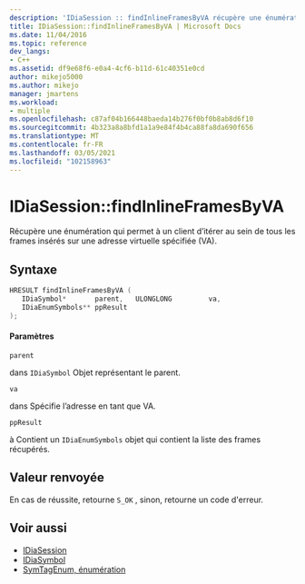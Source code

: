 ```yaml
---
description: 'IDiaSession :: findInlineFramesByVA récupère une énumération qui permet à un client d’itérer au sein de tous les frames insérés sur une adresse virtuelle spécifiée (VA).'
title: IDiaSession::findInlineFramesByVA | Microsoft Docs
ms.date: 11/04/2016
ms.topic: reference
dev_langs:
- C++
ms.assetid: df9e68f6-e0a4-4cf6-b11d-61c40351e0cd
author: mikejo5000
ms.author: mikejo
manager: jmartens
ms.workload:
- multiple
ms.openlocfilehash: c87af04b166448baeda14b276f0bf0b8ab8d6f10
ms.sourcegitcommit: 4b323a8a8bfd1a1a9e84f4b4ca88fa8da690f656
ms.translationtype: MT
ms.contentlocale: fr-FR
ms.lasthandoff: 03/05/2021
ms.locfileid: "102158963"
---
```

# <a name="idiasessionfindinlineframesbyva"></a>IDiaSession::findInlineFramesByVA
Récupère une énumération qui permet à un client d’itérer au sein de tous les frames insérés sur une adresse virtuelle spécifiée (VA).

## <a name="syntax"></a>Syntaxe

```C++
HRESULT findInlineFramesByVA ( 
   IDiaSymbol*       parent,   ULONGLONG         va,
   IDiaEnumSymbols** ppResult
);
```

#### <a name="parameters"></a>Paramètres
 `parent`

dans `IDiaSymbol` Objet représentant le parent.

 `va`

dans Spécifie l’adresse en tant que VA.

 `ppResult`

à Contient un `IDiaEnumSymbols` objet qui contient la liste des frames récupérés.

## <a name="return-value"></a>Valeur renvoyée
 En cas de réussite, retourne `S_OK` , sinon, retourne un code d'erreur.

## <a name="see-also"></a>Voir aussi
- [IDiaSession](../../debugger/debug-interface-access/idiasession.md)
- [IDiaSymbol](../../debugger/debug-interface-access/idiasymbol.md)
- [SymTagEnum, énumération](../../debugger/debug-interface-access/symtagenum.md)
